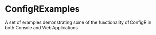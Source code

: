 # ConfigRExamples
A set of examples demonstrating some of the functionality of ConfigR in both Console and Web Applications.
